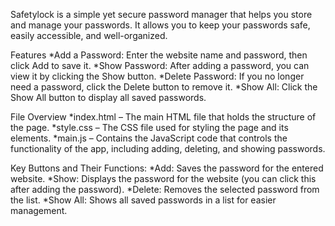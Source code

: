 Safetylock is a simple yet secure password manager that helps you store and manage your passwords. It allows you to keep your passwords safe, easily accessible, and well-organized.

Features
*Add a Password: Enter the website name and password, then click Add to save it.
*Show Password: After adding a password, you can view it by clicking the Show button.
*Delete Password: If you no longer need a password, click the Delete button to remove it.
*Show All: Click the Show All button to display all saved passwords.

File Overview
*index.html – The main HTML file that holds the structure of the page.
*style.css – The CSS file used for styling the page and its elements.
*main.js – Contains the JavaScript code that controls the functionality of the app, including adding, deleting, and showing passwords.

Key Buttons and Their Functions:
*Add: Saves the password for the entered website.
*Show: Displays the password for the website (you can click this after adding the password).
*Delete: Removes the selected password from the list.
*Show All: Shows all saved passwords in a list for easier management.